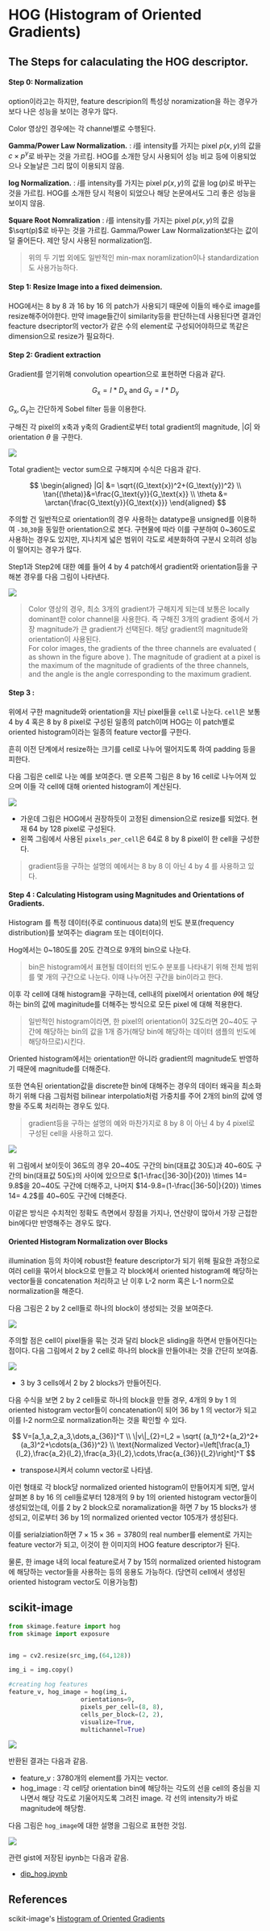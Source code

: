 # HOG (Histogram of Oriented Gradients)

## The Steps for calaculating the **HOG** descriptor.

#### Step 0: Normalization

option이라고는 하지만, feature descripion의 특성상 noramization을 하는 경우가 보다 나은 성능을 보이는 경우가 많다.

Color 영상인 경우에는 각 channel별로 수행된다.

**Gamma/Power Law Normalization.**
: $i$를 intensity를 가지는 pixel $p(x,y)$의 값을 $c \times p^\gamma$로 바꾸는 것을 가르킴. HOG를 소개한 당시 사용되어 성능 비교 등에 이용되었으나 오늘날은 그리 많이 이용되지 않음.

**log Normalization.**
: $i$를 intensity를 가지는 pixel $p(x,y)$의 값을 $\log(p)$로 바꾸는 것을 가르킴. HOG를 소개한 당시 적용이 되었으나 해당 논문에서도 그리 좋은 성능을 보이지 않음.

**Square Root Nomralization**
: $i$를 intensity를 가지는 pixel $p(x,y)$의 값을 $\sqrt(p)$로 바꾸는 것을 가르킴. Gamma/Power Law Normalization보다는 값이 덜 줄어든다. 제안 당시 사용된 normalization임.

> 위의 두 기법 외에도 일반적인 min-max noramlization이나 standardization 도 사용가능하다.

#### Step 1: Resize Image into a fixed deimension.

HOG에서는 8 by 8 과 16 by 16 의 patch가 사용되기 때문에 이들의 배수로 image를 resize해주어야한다. 만약 image들간이 similarity등을 판단하는데 사용된다면 결과인 feacture dsecriptor의 vector가 같은 수의 element로 구성되어야하므로 똑같은 dimension으로 resize가 필요하다. 

#### Step 2: Gradient extraction

Gradient를 얻기위해 convolution opeartion으로 표현하면 다음과 같다.

$$
G_\text{x}=I*D_\text{x} \text{ and } G_\text{y}=I*D_\text{y} 
$$

$G_\text{x}, G_\text{y}$는 간단하게 Sobel filter 등을 이용한다.

구해진 각 pixel의 x축과 y축의 Gradient로부터 total gradient의 magnitude, $|G|$ 와 orientation $\theta$ 을 구한다.

![](img/ch02/gradient_gx_gy_total.png)

Total gradient는 vector sum으로 구해지며 수식은 다음과 같다.

$$
\begin{aligned}
|G| &= \sqrt{(G_\text{x})^2+(G_\text{y})^2} \\
\tan{(\theta)}&=\frac{G_\text{y}}{G_\text{x}} \\
\theta &= \arctan{\frac{G_\text{y}}{G_\text{x}}}
\end{aligned}
$$

주의할 건 일반적으로 orientation의 경우 사용하는 datatype을 unsigned를 이용하여 `-30`,`30`을 동일한 orientation으로 본다. 구현물에 따라 이를 구분하여 0~360도로 사용하는 경우도 있지만, 지나치게 넓은 범위이 각도로 세분화하여 구분시 오히려 성능이 떨어지는 경우가 많다.

Step1과 Step2에 대한 예를 들어 4 by 4 patch에서 gradient와 orientation등을 구해본 경우를 다음 그림이 나타낸다.

![](img/ch02/hog_gradient_orientation.png)

> Color 영상의 경우, 최소 3개의 gradient가 구해지게 되는데 보통은 locally dominant한 color channel을 사용한다. 즉 구해진 3개의 gradient 중에서 가장 magnitude가 큰 gradient가 선택된다. 해당 gradient의 magnitude와 orientation이 사용된다.  
> For color images, the gradients of the three channels are evaluated ( as shown in the figure above ). The magnitude of gradient at a pixel is the maximum of the magnitude of gradients of the three channels, and the angle is the angle corresponding to the maximum gradient.

#### Step 3 : 

위에서 구한 magnitude와 orientation을 지닌 pixel들을 `cell`로 나눈다.
`cell`은 보통 4 by 4 혹은 8 by 8 pixel로 구성된 일종의 patch이며 HOG는 이 patch별로 oriented histogram이라는 일종의 feature vector를 구한다.

흔히 이전 단계에서 resize하는 크기를 cell로 나누어 떨어지도록 하여 padding 등을 피한다.

다음 그림은 cell로 나눈 예를 보여준다. 맨 오른쪽 그림은 8 by 16 cell로 나누어져 있으며 이들 각 cell에 대해 oriented histogram이 계산된다.

![](img/ch02/hog_cells.png)

* 가운데 그림은 HOG에서 권장하듯이 고정된 dimension으로 resize를 되었다. 현재 64 by 128 pixel로 구성된다.
* 왼쪽 그림에서 사용된 `pixels_per_cell`은 64로 8 by 8 pixel이 한 cell을 구성한다.

> gradient등을 구하는 설명의 예에서는 8 by 8 이 아닌 4 by 4 를 사용하고 있다.

#### Step 4 : Calculating Histogram using Magnitudes and Orientations of Gradients.

Histogram 를 특정 데이터(주로 continuous data)의 빈도 분포(frequency distribution)를 보여주는 diagram 또는 데이터이다.

Hog에서는 0~180도를 20도 간격으로 9개의 bin으로 나눈다.

> bin은 histogram에서 표현될 데이터의 빈도수 분포를 나타내기 위해 전체 범위를 몇 개의 구간으로 나눈다. 이때 나누어진 구간을 bin이라고 한다. 

이후 각 cell에 대해 histogram을 구하는데, cell내의 pixel에서 orientation $\theta$에 해당하는 bin의 값에 maginitude를 더해주는 방식으로 모든 pixel 에 대해 적용한다.

> 일반적인 histogram이라면, 한 pixel의 orientation이 32도라면 20~40도 구간에 해당하는 bin의 값을 1개 증가(해당 bin에 해당하는 데이터 샘플의 빈도에 해당하므로)시킨다.

Oriented histogram에서는 orientation만 아니라 gradient의 magnitude도 반영하기 때문에 magnitude를 더해준다.

또한 연속된 orientation값을 discrete한 bin에 대해주는 경우의 데이터 왜곡을 최소화 하기 위해 다음 그림처럼 bilinear interpolatio처럼 가중치를 주어 2개의 bin의 값에 영향을 주도록 처리하는 경우도 있다.

> gradient등을 구하는 설명의 예와 마찬가지로 8 by 8 이 아닌 4 by 4 pixel로 구성된 cell을 사용하고 있다.

![](img/ch02/hog_cal_histogram.png)

위 그림에서 보이듯이 36도의 경우 20~40도 구간의 bin(대표값 30도)과 40~60도 구간의 bin(대표값 50도)의 사이에 있으므로 $(1-\frac{|36-30|}{20}) \times 14= 9.8$을 20~40도 구간에 더해주고, 나머지 $14-9.8=(1-\frac{|36-50|}{20}) \times 14= 4.2$를 40~60도 구간에 더해준다.

이같은 방식은 수치적인 정확도 측면에서 장점을 가지나, 연산량이 많아서 가장 근접한 bin에다만 반영해주는 경우도 많다.

#### Oriented Histogram Normalization over Blocks

illumination 등의 차이에 robust한 feature descriptor가 되기 위해 필요한 과정으로 여러 cell을 묶어서 block으로 만들고 각 block에서 oriented histogram에 해당하는 vector들을 concatenation 처리하고 난 이후 L-2 norm 혹은 L-1 norm으로 normalization을 해준다.

다음 그림은 2 by 2 cell들로 하나의 block이 생성되는 것을 보여준다.

![](img/ch02/hog_block.png)

주의할 점은 cell이 pixel들을 묶는 것과 달리 block은 sliding을 하면서 만들어진다는 점이다.
다음 그림에서 2 by 2 cell로 하나의 block을 만들어내는 것을 간단히 보여줌.

![](img/ch02/hog_contrast_normalization.gif)

* 3 by 3 cells에서 2 by 2 blocks가 만들어진다.

다음 수식을 보면 2 by 2 cell들로 하나의 block을 만들 경우, 4개의 9 by 1 의 oriented histogram vector들이 concatenation이 되어 36 by 1 의 vector가 되고 이를 l-2 norm으로 normalization하는 것을 확인할 수 있다.

$$
V=[a_1,a_2,a_3,\dots,a_{36}]^T \\
\|v\|_{2}=l_2 = \sqrt{ (a_1)^2+(a_2)^2+(a_3)^2+\cdots(a_{36})^2} \\
\text{Normalized Vector}=\left[\frac{a_1}{l_2},\frac{a_2}{l_2},\frac{a_3}{l_2},\cdots,\frac{a_{36}}{l_2}\right]^T
$$

* transpose시켜서 column vector로 나타냄.

이런 형태로 각 block당 normalized oriented histogram이 만들어지게 되면, 앞서 살펴본 8 by 16 의 cell들로부터 128개의 9 by 1의 oriented histogram vector들이 생성되었는데, 이를 2 by 2 block으로 noramalization을 하면 7 by 15 blocks가 생성되고, 이로부터 36 by 1의 normalized oriented vector 105개가 생성된다.

이를 serialziation하면 $7 \times 15 \times 36 = 3780$의 real number를 element로 가지는 feature vector가 되고, 이것이 한 이미지의 HOG feature descriptor가 된다.

물론, 한 image 내의 local feature로서 7 by 15의 normalized oriented histogram에 해당하는 vector들을 사용하는 등의 응용도 가능하다. (당연히 cell에서 생성된 oriented histogram vector도 이용가능함)

## scikit-image

```python
from skimage.feature import hog
from skimage import exposure


img = cv2.resize(src_img,(64,128))

img_i = img.copy()

#creating hog features
feature_v, hog_image = hog(img_i, 
                    orientations=9, 
                    pixels_per_cell=(8, 8),
                    cells_per_block=(2, 2), 
                    visualize=True, 
                    multichannel=True)
```

![](img/ch02/hog_result.png)

반환된 결과는 다음과 같음.

* feature_v : 3780개의 element를 가지는 vector.
* hog_image : 각 cell당 orientation bin에 해당하는 각도의 선을 cell의 중심을 지나면서 해당 각도로 기울어지도록 그려진 image. 각 선의 intensity가 바로 magnitude에 해당함. 

다음 그림은 `hog_image`에 대한 설명을 그림으로 표현한 것임.

![](img/ch02/hog_img_desc.png)


관련 gist에 저장된 ipynb는 다음과 같음.

* [dip_hog.ipynb](https://gist.github.com/dsaint31x/aaf4534afa36209a53b0953345715fea)





## References

scikit-image's [Histogram of Oriented Gradients](https://scikit-image.org/docs/stable/auto_examples/features_detection/plot_hog.html)
